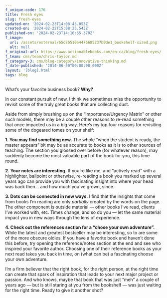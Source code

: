 ```yaml
---
f_unique-code: 176
title: Fresh eyes
slug: fresh-eyes
updated-on: '2024-02-23T14:08:43.053Z'
created-on: '2024-02-22T15:08:23.543Z'
published-on: '2024-02-23T14:16:55.370Z'
f_image:
  url: /assets/external/65d76510e4476685237b0de1_bookshelf-sized.png
  alt: null
f_original-url: https://www.actionablebooks.com/en-ca/blog/fresh-eyes/
f_team: cms/team/chris-taylor.md
f_category-3: cms/blog-category/innovative-thinking.md
f_date-published: '2014-06-30T00:00:00.000Z'
layout: '[blog].html'
tags: blog
---
```


What’s your favorite business book? **Why?**

In our constant pursuit of new, I think we sometimes miss the opportunity to revisit some of the truly great books that are collecting dust.

Aside from simply brushing up on the “Importance/Urgency Matrix” or other such models, there may be a couple other reasons to re-read something that once impacted us in a big way. Here’s my top four reasons for revisiting some of the dogeared tomes on your shelf:

**1\. You may find something new.** The whole “when the student is ready, the master appears” bit may be as accurate to books as it is to other sources of teaching. The section you glossed over before (for whatever reason), may suddenly become the most valuable part of the book for you, this time round.

**2\. Your notes are interesting.** If you’re like me, and “actively read” with a highlighter, ballpoint or otherwise, re-reading a book you marked up several years ago can provide you with fascinating insight into where your head was back then… and how much you’ve grown, since.

**3\. Dots can be connected in new ways.** I find that the insights that come from books I’m reading are only _partially_ created by the words on the page. The other component is outside material — other books I’ve read, clients I’ve worked with, etc. Times change, and so do you — let the same material impact you in new ways through the lens of experience.

**4\. Check out the references section for a “chose your own adventure”.** While the latest and greatest bestseller may be interesting, so to are some of the more obscure oldies. If you have a favorite book and haven’t done this before, try opening the reference/notes section at the end and see who inspired your favorite author. Choosing one of their reference books as your next read takes you back in time, on (what can be) a fascinating choose your own adventure.

I’m a firm believer that the right book, for the right person, at the right time can create that spark of inspiration that leads to your next major project or passion. And who knows, maybe that book that was just “meh” a couple of years ago — but is still staring at you from the bookshelf — was just waiting for the right time. Ready to give it another shot?
